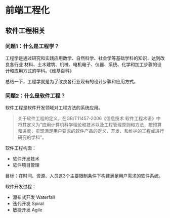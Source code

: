 # 前端工程化

## 软件工程相关

### 问题1：什么是工程学？

工程学是通过研究和实践应用数学、自然科学、社会学等基础学科的知识，达到改良各行业
材料、土木建筑、机械、电机电子、仪器、系统、化学和加工步骤的设计和应用方式的学科。《维基百科》

总结一下，工程学就是为了改良各行业现有的设计步骤和应用方式。

### 问题2：什么是软件工程？

软件工程是软件开发领域对工程方法的系统应用。

> 关于软件工程的定义，在GB/T11457-2006《信息技术 软件工程术语》中将其定义为"应用计算机科学理论和技术以及工程管理原则和方法，按预算和进度，实现满足用户要求的软件产品的定义、开发、和维护的工程或进行研究的学科"。

软件工程构面：
- 软件开发技术
- 软件项目管理

目标：在时间、资源、人员这3个主要限制条件下构建满足用户需求的软件系统。

软件开发过程：
- 瀑布式开发 Waterfall
- 迭代开发 Spiral
- 敏捷开发 Agile